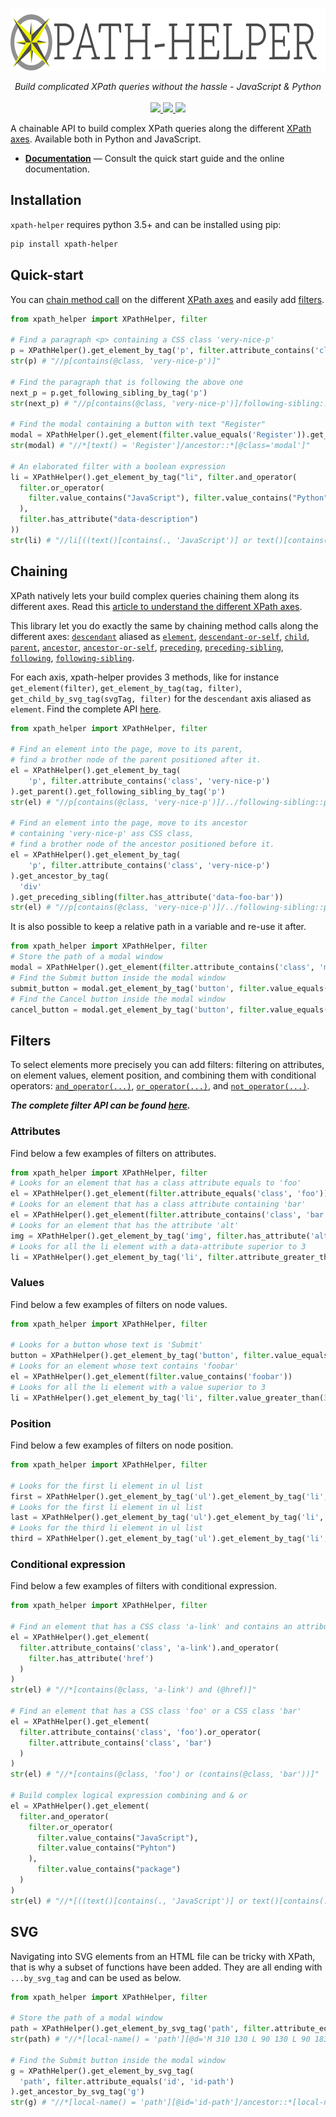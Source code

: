 <p align="center">
  <img src="https://raw.githubusercontent.com/jrebecchi/xpath-helper/main/docs/_static/logo-with-text.png" height="100px" alt="xpath-helper"/>
</p>
<p align="center">
  <i>Build complicated XPath queries without the hassle - JavaScript & Python</i><br/><br/>
  <a href="https://coveralls.io/github/jrebecchi/xpath-helper?branch=master">
    <img src="https://coveralls.io/repos/github/jrebecchi/xpath-helper/badge.svg?branch=master">
  </a>
  <a href="https://github.com/jrebecchi/xpath-helper/actions">
    <img src="https://img.shields.io/github/workflow/status/jrebecchi/xpath-helper/Node CI?label=tests">
  </a>
  <a href="https://heroku.com/deploy?template=https://github.com/jrebecchi/krypton-heroku">
    <img src="https://img.shields.io/badge/heroku-deploy-blueviolet?logo=heroku">
  </a>
</p>

A chainable API to build complex XPath queries along the different [XPath axes](https://krypton-org.github.io/jrebecchi/xpath-helper). Available both in Python and JavaScript.

- [**Documentation**](https://krypton-org.github.io/jrebecchi/xpath-helper) — Consult the quick start guide and the online documentation.

## Installation
`xpath-helper` requires python 3.5+ and can be installed using pip:
```bash
pip install xpath-helper
```
## Quick-start
You can [chain method call](https://krypton-org.github.io/jrebecchi/xpath-helper) on the different [XPath axes](https://krypton-org.github.io/jrebecchi/xpath-helper) and easily add [filters](https://krypton-org.github.io/jrebecchi/xpath-helper).
```python
from xpath_helper import XPathHelper, filter

# Find a paragraph <p> containing a CSS class 'very-nice-p'
p = XPathHelper().get_element_by_tag('p', filter.attribute_contains('class', 'very-nice-p'))
str(p) # "//p[contains(@class, 'very-nice-p')]"

# Find the paragraph that is following the above one
next_p = p.get_following_sibling_by_tag('p')
str(next_p) # "//p[contains(@class, 'very-nice-p')]/following-sibling::p"

# Find the modal containing a button with text "Register" 
modal = XPathHelper().get_element(filter.value_equals('Register')).get_ancestor(filter.attribute_equals('class', 'modal'))
str(modal) # "//*[text() = 'Register']/ancestor::*[@class='modal']"

# An elaborated filter with a boolean expression
li = XPathHelper().get_element_by_tag("li", filter.and_operator(
  filter.or_operator(
    filter.value_contains("JavaScript"), filter.value_contains("Python")
  ),
  filter.has_attribute("data-description")
))
str(li) # "//li[((text()[contains(., 'JavaScript')] or text()[contains(., 'Python')]) and @data-description)]"
```

## Chaining

XPath natively lets your build complex queries chaining them along its different axes. Read this [article to understand the different XPath axes](https://krypton-org.github.io/jrebecchi/xpath-helper).

This library let you do exactly the same by chaining method calls along the different axes: [`descendant`](https://krypton-org.github.io/jrebecchi/xpath-helper) aliased as [`element`](https://krypton-org.github.io/jrebecchi/xpath-helper), [`descendant-or-self`](https://krypton-org.github.io/jrebecchi/xpath-helper), [`child`](https://krypton-org.github.io/jrebecchi/xpath-helper), [`parent`](https://krypton-org.github.io/jrebecchi/xpath-helper), [`ancestor`](https://krypton-org.github.io/jrebecchi/xpath-helper), [`ancestor-or-self`](https://krypton-org.github.io/jrebecchi/xpath-helper), [`preceding`](https://krypton-org.github.io/jrebecchi/xpath-helper), [`preceding-sibling`](https://krypton-org.github.io/jrebecchi/xpath-helper), [`following`](https://krypton-org.github.io/jrebecchi/xpath-helper), [`following-sibling`](https://krypton-org.github.io/jrebecchi/xpath-helper).

For each axis, xpath-helper provides 3 methods, like for instance `get_element(filter)`, `get_element_by_tag(tag, filter)`, `get_child_by_svg_tag(svgTag, filter)` for the `descendant`  axis aliased as `element`. Find the complete API [here](https://krypton-org.github.io/jrebecchi/xpath-helper).

```python
from xpath_helper import XPathHelper, filter

# Find an element into the page, move to its parent, 
# find a brother node of the parent positioned after it.
el = XPathHelper().get_element_by_tag(
    'p', filter.attribute_contains('class', 'very-nice-p')
).get_parent().get_following_sibling_by_tag('p')
str(el) # "//p[contains(@class, 'very-nice-p')]/../following-sibling::p"

# Find an element into the page, move to its ancestor 
# containing 'very-nice-p' ass CSS class, 
# find a brother node of the ancestor positioned before it.
el = XPathHelper().get_element_by_tag(
    'p', filter.attribute_contains('class', 'very-nice-p')
).get_ancestor_by_tag(
  'div'
).get_preceding_sibling(filter.has_attribute('data-foo-bar'))
str(el) # "//p[contains(@class, 'very-nice-p')]/../following-sibling::p//p[contains(@class, 'very-nice-p')]/ancestor::div/preceding-sibling::*[@data-foo-bar]"
```

It is also possible to keep a relative path in a variable and re-use it after.
```python
from xpath_helper import XPathHelper, filter
# Store the path of a modal window
modal = XPathHelper().get_element(filter.attribute_contains('class', 'modal'))
# Find the Submit button inside the modal window
submit_button = modal.get_element_by_tag('button', filter.value_equals('Submit'))
# Find the Cancel button inside the modal window
cancel_button = modal.get_element_by_tag('button', filter.value_equals('Cancel'))
```
## Filters
To select elements more precisely you can add filters: filtering on attributes, on element values, element position, and combining them with conditional operators: [`and_operator(...)`](https://krypton-org.github.io/jrebecchi/xpath-helper), [`or_operator(...)`](https://krypton-org.github.io/jrebecchi/xpath-helper), and [`not_operator(...)`](https://krypton-org.github.io/jrebecchi/xpath-helper).

***The complete filter API can be found [here](https://krypton-org.github.io/jrebecchi/xpath-helper).***

### Attributes
Find below a few examples of filters on attributes.

```python
from xpath_helper import XPathHelper, filter
# Looks for an element that has a class attribute equals to 'foo'
el = XPathHelper().get_element(filter.attribute_equals('class', 'foo'))
# Looks for an element that has a class attribute containing 'bar'
el = XPathHelper().get_element(filter.attribute_contains('class', 'bar'))
# Looks for an element that has the attribute 'alt'
img = XPathHelper().get_element_by_tag('img', filter.has_attribute('alt'))
# Looks for all the li element with a data-attribute superior to 3
li = XPathHelper().get_element_by_tag('li', filter.attribute_greater_than('data-index', 3))
```
### Values
Find below a few examples of filters on node values.
```python
from xpath_helper import XPathHelper, filter

# Looks for a button whose text is 'Submit'
button = XPathHelper().get_element_by_tag('button', filter.value_equals('Submit'))
# Looks for an element whose text contains 'foobar'
el = XPathHelper().get_element(filter.value_contains('foobar'))
# Looks for all the li element with a value superior to 3
li = XPathHelper().get_element_by_tag('li', filter.value_greater_than(3))
```
### Position
Find below a few examples of filters on node position.
```python
from xpath_helper import XPathHelper, filter

# Looks for the first li element in ul list
first = XPathHelper().get_element_by_tag('ul').get_element_by_tag('li', filter.get_first())
# Looks for the first li element in ul list
last = XPathHelper().get_element_by_tag('ul').get_element_by_tag('li', filter.get_last())
# Looks for the third li element in ul list
third = XPathHelper().get_element_by_tag('ul').get_element_by_tag('li', filter.get(3))
```
### Conditional expression
Find below a few examples of filters with conditional expression.

```python
from xpath_helper import XPathHelper, filter

# Find an element that has a CSS class 'a-link' and contains an attribute href
el = XPathHelper().get_element(
  filter.attribute_contains('class', 'a-link').and_operator(
    filter.has_attribute('href')
  )
)
str(el) # "//*[contains(@class, 'a-link') and (@href)]"

# Find an element that has a CSS class 'foo' or a CSS class 'bar'
el = XPathHelper().get_element(
  filter.attribute_contains('class', 'foo').or_operator(
    filter.attribute_contains('class', 'bar')
  )
)
str(el) # "//*[contains(@class, 'foo') or (contains(@class, 'bar'))]"

# Build complex logical expression combining and & or
el = XPathHelper().get_element(
  filter.and_operator(
    filter.or_operator(
      filter.value_contains("JavaScript"),
      filter.value_contains("Pyhton")
    ),
      filter.value_contains("package")
  )
)
str(el) # "//*[((text()[contains(., 'JavaScript')] or text()[contains(., 'Pyhton')]) and text()[contains(., 'package')])]"
```
## SVG
Navigating into SVG elements from an HTML file can be tricky with XPath, that is why a subset of functions have been added. They are all ending with `...by_svg_tag` and can be used as below.

```python
from xpath_helper import XPathHelper, filter

# Store the path of a modal window
path = XPathHelper().get_element_by_svg_tag('path', filter.attribute_equals('d', 'M 310 130 L 90 130 L 90 183.63'))
str(path) # "//*[local-name() = 'path'][@d='M 310 130 L 90 130 L 90 183.63']"

# Find the Submit button inside the modal window
g = XPathHelper().get_element_by_svg_tag(
  'path', filter.attribute_equals('id', 'id-path')
).get_ancestor_by_svg_tag('g')
str(g) # "//*[local-name() = 'path'][@id='id-path']/ancestor::*[local-name() = 'g']"
```